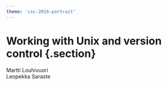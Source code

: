 ```yaml
---
theme: 'csc-2016-portrait'
---
```


# Working with Unix and version control {.section}

Martti Louhivuori<br>
Leopekka Saraste
